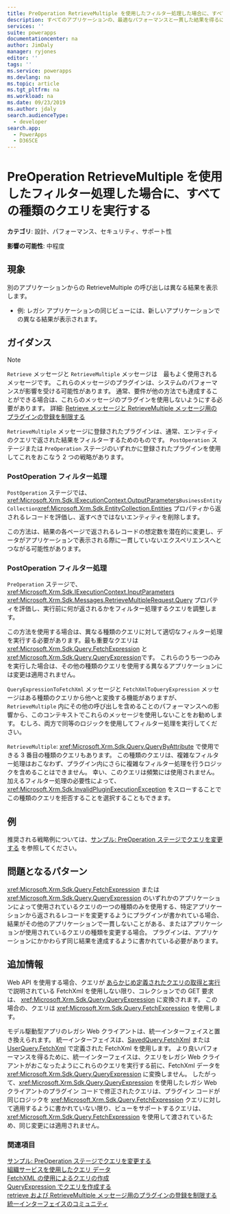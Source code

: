 ```yaml
---
title: PreOperation RetrieveMultiple を使用したフィルター処理した場合に、すべての種類のクエリを実行する | MicrosoftDocs
description: すべてのアプリケーションの、最適なパフォーマンスと一貫した結果を得るには、RetrieveMultiple の PreOperation に登録されたプラグインを使用できるすべての種類のクエリに対してフィルター処理を実行する必要があります
services: ''
suite: powerapps
documentationcenter: na
author: JimDaly
manager: ryjones
editor: ''
tags: ''
ms.service: powerapps
ms.devlang: na
ms.topic: article
ms.tgt_pltfrm: na
ms.workload: na
ms.date: 09/23/2019
ms.author: jdaly
search.audienceType:
  - developer
search.app:
  - PowerApps
  - D365CE
---
```

# <a name="implement-all-types-of-queries-when-filtering-results-using-preoperation-retrievemultiple"></a>PreOperation RetrieveMultiple を使用したフィルター処理した場合に、すべての種類のクエリを実行する

**カテゴリ**: 設計、パフォーマンス、セキュリティ、サポート性

**影響の可能性**: 中程度

<a name='symptoms'></a>

## <a name="symptoms"></a>現象

別のアプリケーションからの RetrieveMultiple の呼び出しは異なる結果を表示します。

- 例: レガシ アプリケーションの同じビューには、新しいアプリケーションでの異なる結果が表示されます。

<a name='guidance'></a>

## <a name="guidance"></a>ガイダンス

> [!NOTE]
> `Retrieve` メッセージと `RetrieveMultiple` メッセージは　最もよく使用されるメッセージです。 これらのメッセージのプラグインは、システムのパフォーマンスが影響を受ける可能性があります。 通常、要件が他の方法でも達成することができる場合は、これらのメッセージのプラグインを使用しないようにする必要があります。 詳細: [Retrieve メッセージと RetrieveMultiple メッセージ用のプラグインの登録を制限する](limit-registration-plugins-retrieve-retrievemultiple.md)

`RetrieveMultiple` メッセージに登録されたプラグインは、通常、エンティティのクエリで返された結果をフィルターするためのものです。 `PostOperation` ステージまたは `PreOperation` ステージのいずれかに登録されたプラグインを使用してこれをおこなう 2 つの戦略があります。

### <a name="postoperation-filtering"></a>PostOperation フィルター処理

`PostOperation` ステージでは、<xref:Microsoft.Xrm.Sdk.IExecutionContext.OutputParameters>`BusinessEntityCollection`<xref:Microsoft.Xrm.Sdk.EntityCollection.Entities> プロパティから返されるレコードを評価し、返すべきではないエンティティを削除します。

この方法は、結果の各ページで返されるレコードの想定数を潜在的に変更し、データがアプリケーションで表示される際に一貫していないエクスペリエンスへとつながる可能性があります。

### <a name="preoperation-filtering"></a>PostOperation フィルター処理

`PreOperation` ステージで、<xref:Microsoft.Xrm.Sdk.IExecutionContext.InputParameters>  <xref:Microsoft.Xrm.Sdk.Messages.RetrieveMultipleRequest.Query> プロパティを評価し、実行前に何が返されるかをフィルター処理するクエリを調整します。

この方法を使用する場合は、異なる種類のクエリに対して適切なフィルター処理を実行する必要があります。最も重要なクエリは <xref:Microsoft.Xrm.Sdk.Query.FetchExpression> と<xref:Microsoft.Xrm.Sdk.Query.QueryExpression>です。 これらのうち一つのみを実行した場合は、その他の種類のクエリを使用する異なるアプリケーションには変更は適用されません。

`QueryExpressionToFetchXml` メッセージと `FetchXmlToQueryExpression` メッセージはある種類のクエリから他へと変換する機能がありますが、`RetrieveMultiple` 内にその他の呼び出しを含めることのパフォーマンスへの影響から、このコンテキストでこれらのメッセージを使用しないことをお勧めします。 むしろ、両方で同等のロジックを使用してフィルター処理を実行してください。 

`RetrieveMultiple`: <xref:Microsoft.Xrm.Sdk.Query.QueryByAttribute> で使用できる 3 番目の種類のクエリもあります。 この種類のクエリは、複雑なフィルター処理はおこなわず、プラグイン内にさらに複雑なフィルター処理を行うロジックを含めることはできません。 幸い、このクエリは頻繁には使用されません。 加えるフィルター処理の必要性によって、<xref:Microsoft.Xrm.Sdk.InvalidPluginExecutionException> をスローすることでこの種類のクエリを拒否することを選択することもできます。

## <a name="example"></a>例

推奨される戦略例については、[サンプル: PreOperation ステージでクエリを変更する](../../org-service/samples/modify-query-preoperation-stage.md) を参照してください。

## <a name="problematic-patterns"></a>問題となるパターン

<xref:Microsoft.Xrm.Sdk.Query.FetchExpression> または <xref:Microsoft.Xrm.Sdk.Query.QueryExpression> のいずれかのアプリケーションによって使用されているクエリの一つの種類のみを使用する、特定アプリケーションから返されるレコードを変更するようにプラグインが書かれている場合、結果がその他のアプリケーションで一貫しないことがある、またはアプリケーションが使用されているクエリの種類を変更する場合。 プラグインは、アプリケーションにかかわらず同じ結果を達成するように書かれている必要があります。

<a name='additional'></a>

## <a name="additional-information"></a>追加情報

Web API を使用する場合、クエリが  [ あらかじめ定義されたクエリの取得と実行](../../webapi/retrieve-and-execute-predefined-queries.md) で説明されている FetchXml を使用しない限り、コレクションでの GET 要求は、 <xref:Microsoft.Xrm.Sdk.Query.QueryExpression> に変換されます。 この場合の、クエリは <xref:Microsoft.Xrm.Sdk.Query.FetchExpression> を使用します。

モデル駆動型アプリのレガシ Web クライアントは、統一インターフェイスと置き換えられます。 統一インターフェイスは、[SavedQuery.FetchXml](../../reference/entities/savedquery.md#BKMK_FetchXml) または [UserQuery.FetchXml](../../reference/entities/userquery.md#BKMK_FetchXml) で定義された FetchXml を使用します。 より良いパフォーマンスを得るために、統一インターフェイスは、クエリをレガシ Web クライアントがおこなったようにこれらのクエリを実行する前に、FetchXml データを <xref:Microsoft.Xrm.Sdk.Query.QueryExpression> に変換しません。 したがって、<xref:Microsoft.Xrm.Sdk.Query.QueryExpression> を使用したレガシ Web クライアントのプラグイン コードで修正されたクエリは、プラグイン コードが同じロジックを <xref:Microsoft.Xrm.Sdk.Query.FetchExpression> クエリに対して適用するように書かれていない限り、ビューをサポートするクエリは、<xref:Microsoft.Xrm.Sdk.Query.FetchExpression> を使用して渡されているため、同じ変更には適用されません。 

<a name='seealso'></a>

### <a name="see-also"></a>関連項目

[サンプル: PreOperation ステージでクエリを変更する](../../org-service/samples/modify-query-preoperation-stage.md)<br />
[組織サービスを使用したクエリ データ](../../org-service/entity-operations-query-data.md)<br />
[FetchXML の使用によるクエリの作成](../../use-fetchxml-construct-query.md)<br />
[QueryExpression でクエリを作成する](../../org-service/build-queries-with-queryexpression.md)<br />
[retrieve および RetrieveMultiple メッセージ用のプラグインの登録を制限する](limit-registration-plugins-retrieve-retrievemultiple.md)<br />
[統一インターフェイスのコミュニティ](https://community.dynamics.com/365/unified-interface/)